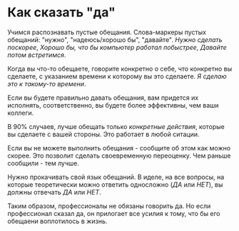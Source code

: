 # Как сказать "да"

Учимся распознавать пустые обещания. Слова-маркеры пустых обещаний: "нужно", "надеюсь/хорошо бы", "давайте".
_Нужно сделать поскорее_, _Хорошо бы, что бы компьютер работал побыстрее_, _Давайте потом встретимся_.

Когда вы что-то обещаете, говорите конкретно о себе, что конкретно вы сделаете, с указанием времени к которому вы это сделаете.
_Я сделаю это к такому-то времени_.

Если вы будете правильно давать обещания, вам придется их исполнять, соответственно, вы будете более эффективны, чем ваши коллеги.

В 90% случаев, лучше обещать только _конкретные действия_, которые вы сделаете с вашей стороны. Это работает в любой ситации.

Если вы не можете выполнить обещания - сообщите об этом как можно скорее. Это позволит сделать своевременную переоценку. Чем раньше сообщили - тем лучше.

Нужно прокачивать свой язык обещаний. В иделе, на все вопросы, на которые теоретически можно ответить односложно (_ДА_ или _НЕТ_), вы должны отвечать _ДА_ или _НЕТ_.

Таким образом, профессионалы не обязаны говорить да. Но если профессионал сказал да, он прилогает все усилия к тому, что бы его обещаени воплотилось в жизнь.
